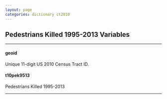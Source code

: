 ```yaml
---
layout: page
categories: dictionary ct2010
---
```


## Pedestrians Killed 1995-2013 Variables

---

#### **geoid**
Unique 11-digit US 2010 Census Tract ID.


#### **t10pek9513**
Pedestrians Killed 1995-2013

---

